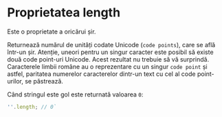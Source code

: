 # Proprietatea length

Este o proprietate a oricărui șir.

Returnează numărul de unități codate Unicode (`code points`), care se află într-un șir. Atenție, uneori pentru un singur caracter este posibil să existe două code point-uri Unicode. Acest rezultat nu trebuie să vă surprindă. Caracterele limbii române au o reprezentare cu un singur `code point` și astfel, paritatea numerelor caracterelor dintr-un text cu cel al code point-urilor, se păstrează.

Când stringul este gol este returnată valoarea `0`:

```javascript
''.length; // 0`
```

